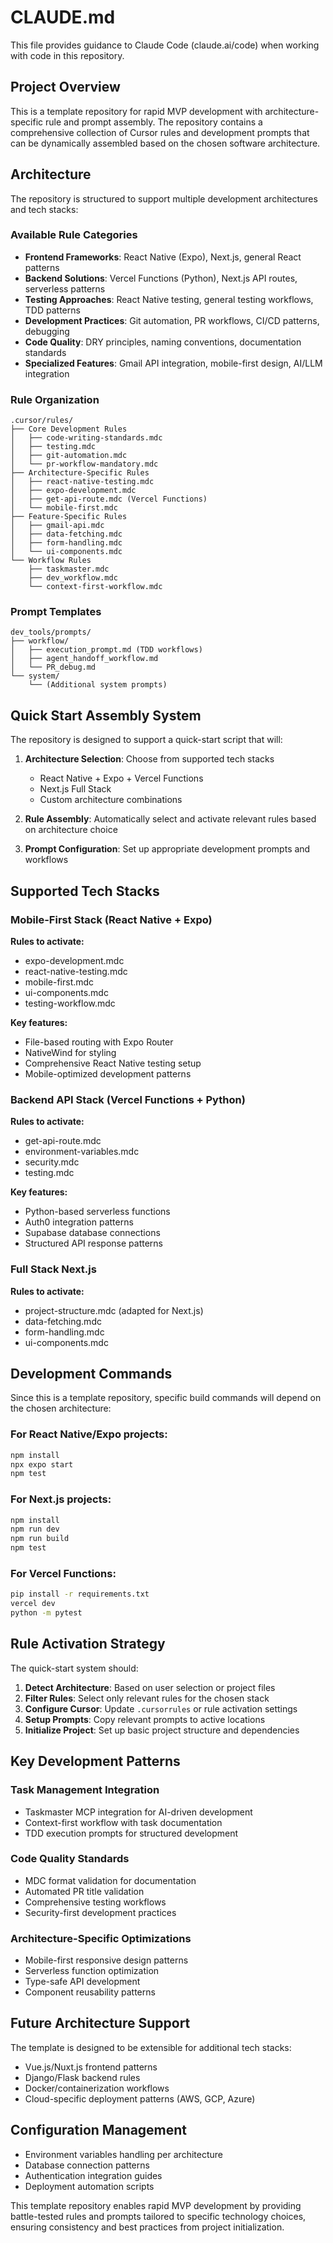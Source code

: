 # CLAUDE.md

This file provides guidance to Claude Code (claude.ai/code) when working with code in this repository.

## Project Overview

This is a template repository for rapid MVP development with architecture-specific rule and prompt assembly. The repository contains a comprehensive collection of Cursor rules and development prompts that can be dynamically assembled based on the chosen software architecture.

## Architecture

The repository is structured to support multiple development architectures and tech stacks:

### Available Rule Categories
- **Frontend Frameworks**: React Native (Expo), Next.js, general React patterns
- **Backend Solutions**: Vercel Functions (Python), Next.js API routes, serverless patterns
- **Testing Approaches**: React Native testing, general testing workflows, TDD patterns
- **Development Practices**: Git automation, PR workflows, CI/CD patterns, debugging
- **Code Quality**: DRY principles, naming conventions, documentation standards
- **Specialized Features**: Gmail API integration, mobile-first design, AI/LLM integration

### Rule Organization
```
.cursor/rules/
├── Core Development Rules
│   ├── code-writing-standards.mdc
│   ├── testing.mdc
│   ├── git-automation.mdc
│   └── pr-workflow-mandatory.mdc
├── Architecture-Specific Rules
│   ├── react-native-testing.mdc
│   ├── expo-development.mdc
│   ├── get-api-route.mdc (Vercel Functions)
│   └── mobile-first.mdc
├── Feature-Specific Rules
│   ├── gmail-api.mdc
│   ├── data-fetching.mdc
│   ├── form-handling.mdc
│   └── ui-components.mdc
└── Workflow Rules
    ├── taskmaster.mdc
    ├── dev_workflow.mdc
    └── context-first-workflow.mdc
```

### Prompt Templates
```
dev_tools/prompts/
├── workflow/
│   ├── execution_prompt.md (TDD workflows)
│   ├── agent_handoff_workflow.md
│   └── PR_debug.md
└── system/
    └── (Additional system prompts)
```

## Quick Start Assembly System

The repository is designed to support a quick-start script that will:

1. **Architecture Selection**: Choose from supported tech stacks
   - React Native + Expo + Vercel Functions
   - Next.js Full Stack
   - Custom architecture combinations

2. **Rule Assembly**: Automatically select and activate relevant rules based on architecture choice

3. **Prompt Configuration**: Set up appropriate development prompts and workflows

## Supported Tech Stacks

### Mobile-First Stack (React Native + Expo)
**Rules to activate:**
- expo-development.mdc
- react-native-testing.mdc
- mobile-first.mdc
- ui-components.mdc
- testing-workflow.mdc

**Key features:**
- File-based routing with Expo Router
- NativeWind for styling
- Comprehensive React Native testing setup
- Mobile-optimized development patterns

### Backend API Stack (Vercel Functions + Python)
**Rules to activate:**
- get-api-route.mdc
- environment-variables.mdc
- security.mdc
- testing.mdc

**Key features:**
- Python-based serverless functions
- Auth0 integration patterns
- Supabase database connections
- Structured API response patterns

### Full Stack Next.js
**Rules to activate:**
- project-structure.mdc (adapted for Next.js)
- data-fetching.mdc
- form-handling.mdc
- ui-components.mdc

## Development Commands

Since this is a template repository, specific build commands will depend on the chosen architecture:

### For React Native/Expo projects:
```bash
npm install
npx expo start
npm test
```

### For Next.js projects:
```bash
npm install
npm run dev
npm run build
npm test
```

### For Vercel Functions:
```bash
pip install -r requirements.txt
vercel dev
python -m pytest
```

## Rule Activation Strategy

The quick-start system should:

1. **Detect Architecture**: Based on user selection or project files
2. **Filter Rules**: Select only relevant rules for the chosen stack
3. **Configure Cursor**: Update `.cursorrules` or rule activation settings
4. **Setup Prompts**: Copy relevant prompts to active locations
5. **Initialize Project**: Set up basic project structure and dependencies

## Key Development Patterns

### Task Management Integration
- Taskmaster MCP integration for AI-driven development
- Context-first workflow with task documentation
- TDD execution prompts for structured development

### Code Quality Standards
- MDC format validation for documentation
- Automated PR title validation
- Comprehensive testing workflows
- Security-first development practices

### Architecture-Specific Optimizations
- Mobile-first responsive design patterns
- Serverless function optimization
- Type-safe API development
- Component reusability patterns

## Future Architecture Support

The template is designed to be extensible for additional tech stacks:
- Vue.js/Nuxt.js frontend patterns
- Django/Flask backend rules
- Docker/containerization workflows
- Cloud-specific deployment patterns (AWS, GCP, Azure)

## Configuration Management

- Environment variables handling per architecture
- Database connection patterns
- Authentication integration guides
- Deployment automation scripts

This template repository enables rapid MVP development by providing battle-tested rules and prompts tailored to specific technology choices, ensuring consistency and best practices from project initialization.
